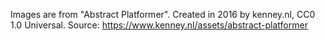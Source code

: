 Images are from "Abstract Platformer". Created in 2016 by kenney.nl, CC0 1.0 Universal. Source: https://www.kenney.nl/assets/abstract-platformer